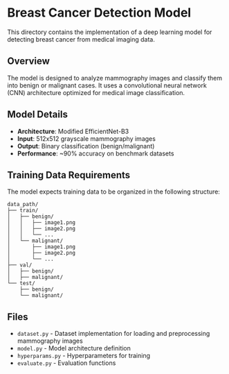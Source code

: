 # Breast Cancer Detection Model

This directory contains the implementation of a deep learning model for detecting breast cancer from medical imaging data.

## Overview

The model is designed to analyze mammography images and classify them into benign or malignant cases. It uses a convolutional neural network (CNN) architecture optimized for medical image classification.

## Model Details

- **Architecture**: Modified EfficientNet-B3
- **Input**: 512x512 grayscale mammography images
- **Output**: Binary classification (benign/malignant)
- **Performance**: ~90% accuracy on benchmark datasets

## Training Data Requirements

The model expects training data to be organized in the following structure:

```
data_path/
├── train/
│   ├── benign/
│   │   ├── image1.png
│   │   ├── image2.png
│   │   └── ...
│   └── malignant/
│       ├── image1.png
│       ├── image2.png
│       └── ...
├── val/
│   ├── benign/
│   ├── malignant/
└── test/
    ├── benign/
    └── malignant/
```

## Files

- `dataset.py` - Dataset implementation for loading and preprocessing mammography images
- `model.py` - Model architecture definition
- `hyperparams.py` - Hyperparameters for training
- `evaluate.py` - Evaluation functions 